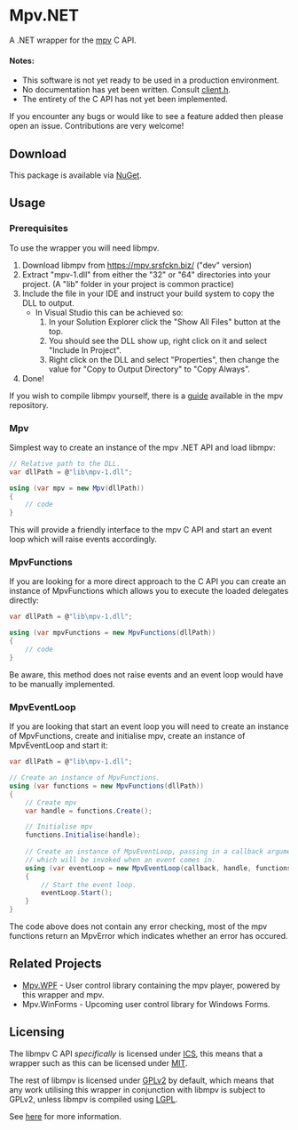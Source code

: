 
# Mpv<span />.NET

A .NET wrapper for the [mpv](https://github.com/mpv-player/mpv) C API.

#### Notes:

* This software is not yet ready to be used in a production environment.
* No documentation has yet been written. Consult [client.h](https://github.com/mpv-player/mpv/blob/master/libmpv/client.h).
* The entirety of the C API has not yet been implemented.

If you encounter any bugs or would like to see a feature added then please open an issue. Contributions are very welcome!

## Download

This package is available via [NuGet](https://www.nuget.org/packages/Mpv.WPF).

## Usage

### Prerequisites

To use the wrapper you will need libmpv.

1. Download libmpv from https://mpv.srsfckn.biz/ ("dev" version)
2. Extract "mpv-1.dll" from either the "32" or "64" directories into your project.
    (A "lib" folder in your project is common practice)
3. Include the file in your IDE and instruct your build system to copy the DLL to output.
    * In Visual Studio this can be achieved so:
        1. In your Solution Explorer click the "Show All Files" button at the top.
        2. You should see the DLL show up, right click on it and select "Include In Project".
        3. Right click on the DLL and select "Properties", then change the value for "Copy to Output Directory" to "Copy Always".
4. Done!

If you wish to compile libmpv yourself, there is a [guide](https://github.com/mpv-player/mpv/blob/master/DOCS/compile-windows.md) available in the mpv repository.

### Mpv

Simplest way to create an instance of the mpv .NET API and load libmpv:

```csharp
// Relative path to the DLL.
var dllPath = @"lib\mpv-1.dll";

using (var mpv = new Mpv(dllPath))
{
	// code
}
```

This will provide a friendly interface to the mpv C API and start an event loop which will raise events accordingly.

### MpvFunctions

If you are looking for a more direct approach to the C API you can create an instance of MpvFunctions which allows you to execute the loaded delegates directly:

```csharp
var dllPath = @"lib\mpv-1.dll";

using (var mpvFunctions = new MpvFunctions(dllPath))
{
	// code
}
```

Be aware, this method does not raise events and an event loop would have to  be manually implemented.

### MpvEventLoop

If you are looking that start an event loop you will need to create an instance of MpvFunctions, create and initialise mpv, create an instance of MpvEventLoop and start it:

```csharp
var dllPath = @"lib\mpv-1.dll";

// Create an instance of MpvFunctions.
using (var functions = new MpvFunctions(dllPath))
{
	// Create mpv
	var handle = functions.Create();

	// Initialise mpv
	functions.Initialise(handle);
	
	// Create an instance of MpvEventLoop, passing in a callback argument
	// which will be invoked when an event comes in.
	using (var eventLoop = new MpvEventLoop(callback, handle, functions))
	{
		// Start the event loop.
		eventLoop.Start();
	}
}
```

The code above does not contain any error checking, most of the mpv functions return an MpvError which indicates whether an error has occured.

## Related Projects

* [Mpv.WPF](https://github.com/hudec117/Mpv.WPF) - User control library containing the mpv player, powered by this wrapper and mpv.
* Mpv.WinForms - Upcoming user control library for Windows Forms.

## Licensing

The libmpv C API *specifically* is licensed under [ICS](https://choosealicense.com/licenses/isc/), this means that a wrapper such as this can be licensed under [MIT](https://choosealicense.com/licenses/mit/).

The rest of libmpv is licensed under [GPLv2](https://choosealicense.com/licenses/gpl-2.0/) by default, which means that any work utilising this wrapper in conjunction with libmpv is subject to GPLv2, unless libmpv is compiled using [LGPL](https://choosealicense.com/licenses/lgpl-2.1/).

See [here](https://github.com/mpv-player/mpv#license) for more information.
